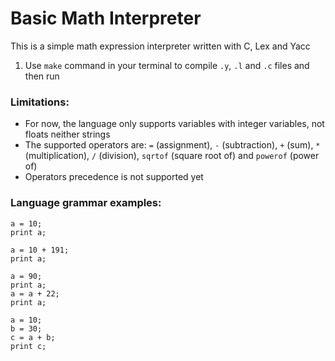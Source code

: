 Basic Math Interpreter
=============

This is a simple math expression interpreter written with C, Lex and Yacc 

1. Use ``` make ``` command in your terminal to compile ```.y```, ```.l``` and ```.c``` files and then run

### Limitations:
  - For now, the language only supports variables with integer variables, not floats neither strings
  - The supported operators are: ```=``` (assignment), ```-``` (subtraction), ```+``` (sum), ```*``` (multiplication), ```/``` (division), ```sqrtof``` (square root of) and ```powerof``` (power of)
  - Operators precedence is not supported yet
### Language grammar examples:
  ```
  a = 10;
  print a;
  ```
  
  ```
  a = 10 + 191;
  print a;
  ```
  
  ```
  a = 90;
  print a;
  a = a + 22;
  print a;
  ```
  
  ```
  a = 10;
  b = 30;
  c = a + b;
  print c;
  ```
  
  
